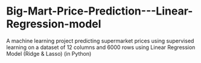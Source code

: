 # Big-Mart-Price-Prediction---Linear-Regression-model
A machine learning project predicting supermarket prices using supervised learning on a dataset of 12 columns and 6000 rows using Linear Regression Model (Ridge &amp; Lasso) (in Python)
